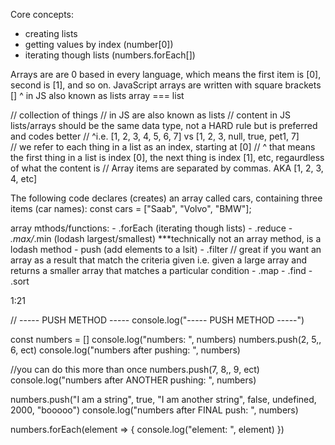 Core concepts:

- creating lists
- getting values by index (number[0])
- iterating though lists (numbers.forEach[])



Arrays are are 0 based in every language, which means the first item is [0], second is [1], and so on.
JavaScript arrays are written with square brackets []
    ^ in JS also known as lists
    array === list



// collection of things
// in JS are also known as lists
// content in JS lists/arrays should be the same data type, not a HARD rule but is preferred and codes better
//   ^i.e. [1, 2, 3, 4, 5, 6, 7] vs [1, 2, 3, null, true, pet1, 7]  
// we refer to each thing in a list as an index, starting at [0]
//  ^ that means the first thing in a list is index [0], the next thing is index [1], etc, regaurdless of what the content is
// Array items are separated by commas. AKA [1, 2, 3, 4, etc]



The following code declares (creates) an array called cars, containing three items (car names):
    const cars = ["Saab", "Volvo", "BMW"];



array mthods/functions:
    - .forEach (iterating though lists)
    - .reduce
    - _.max/_.min (lodash largest/smallest) ***technically not an array method, is a lodash method
    - push (add elements to a lsit)
    - .filter // great if you want an array as a result that match the criteria given i.e. given a large array and returns a smaller array that matches a particular condition
    - .map 
    - .find
    - .sort


1:21


// ----- PUSH METHOD -----
console.log("----- PUSH METHOD -----")

const numbers = []
console.log("numbers: ", numbers)
numbers.push(2, 5,, 6, ect)
console.log("numbers after pushing: ", numbers)

//you can do this more than once
numbers.push(7, 8,, 9, ect)
console.log("numbers after ANOTHER pushing: ", numbers)

numbers.push("I am a string", true, "I am another string", false, undefined, 2000, "booooo")
console.log("numbers after FINAL push: ", numbers)

numbers.forEach(element => {
    console.log("element: ", element)
})    